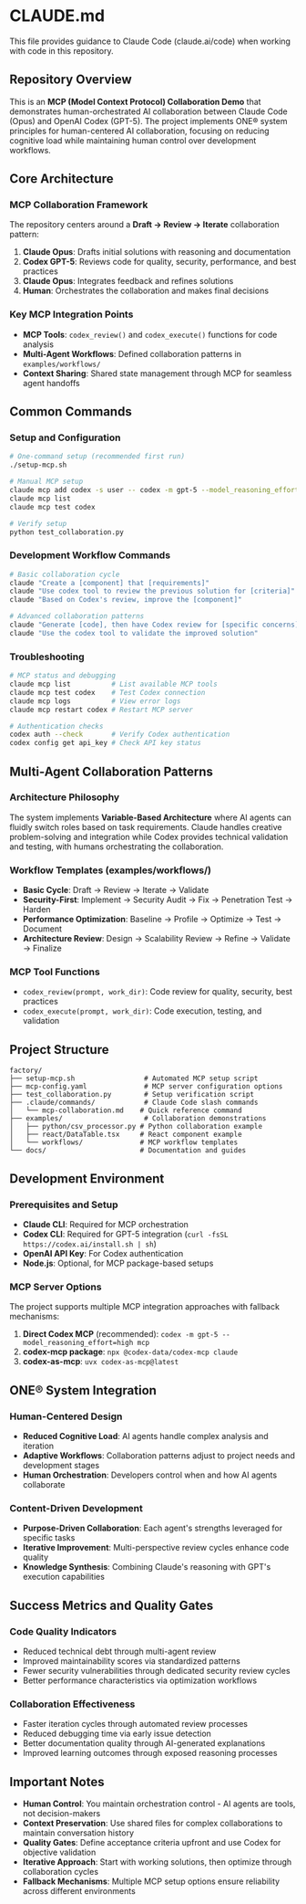 # CLAUDE.md

This file provides guidance to Claude Code (claude.ai/code) when working with code in this repository.

## Repository Overview

This is an **MCP (Model Context Protocol) Collaboration Demo** that demonstrates human-orchestrated AI collaboration between Claude Code (Opus) and OpenAI Codex (GPT-5). The project implements ONE® system principles for human-centered AI collaboration, focusing on reducing cognitive load while maintaining human control over development workflows.

## Core Architecture

### MCP Collaboration Framework
The repository centers around a **Draft → Review → Iterate** collaboration pattern:
1. **Claude Opus**: Drafts initial solutions with reasoning and documentation
2. **Codex GPT-5**: Reviews code for quality, security, performance, and best practices  
3. **Claude Opus**: Integrates feedback and refines solutions
4. **Human**: Orchestrates the collaboration and makes final decisions

### Key MCP Integration Points
- **MCP Tools**: `codex_review()` and `codex_execute()` functions for code analysis
- **Multi-Agent Workflows**: Defined collaboration patterns in `examples/workflows/`
- **Context Sharing**: Shared state management through MCP for seamless agent handoffs

## Common Commands

### Setup and Configuration
```bash
# One-command setup (recommended first run)
./setup-mcp.sh

# Manual MCP setup
claude mcp add codex -s user -- codex -m gpt-5 --model_reasoning_effort=high mcp
claude mcp list
claude mcp test codex

# Verify setup
python test_collaboration.py
```

### Development Workflow Commands
```bash
# Basic collaboration cycle
claude "Create a [component] that [requirements]"
claude "Use codex tool to review the previous solution for [criteria]"  
claude "Based on Codex's review, improve the [component]"

# Advanced collaboration patterns
claude "Generate [code], then have Codex review for [specific concerns]"
claude "Use the codex tool to validate the improved solution"
```

### Troubleshooting
```bash
# MCP status and debugging
claude mcp list          # List available MCP tools
claude mcp test codex    # Test Codex connection  
claude mcp logs          # View error logs
claude mcp restart codex # Restart MCP server

# Authentication checks
codex auth --check       # Verify Codex authentication
codex config get api_key # Check API key status
```

## Multi-Agent Collaboration Patterns

### Architecture Philosophy
The system implements **Variable-Based Architecture** where AI agents can fluidly switch roles based on task requirements. Claude handles creative problem-solving and integration while Codex provides technical validation and testing, with humans orchestrating the collaboration.

### Workflow Templates (examples/workflows/)
- **Basic Cycle**: Draft → Review → Iterate → Validate
- **Security-First**: Implement → Security Audit → Fix → Penetration Test → Harden
- **Performance Optimization**: Baseline → Profile → Optimize → Test → Document
- **Architecture Review**: Design → Scalability Review → Refine → Validate → Finalize

### MCP Tool Functions
- `codex_review(prompt, work_dir)`: Code review for quality, security, best practices
- `codex_execute(prompt, work_dir)`: Code execution, testing, and validation

## Project Structure

```
factory/
├── setup-mcp.sh                 # Automated MCP setup script
├── mcp-config.yaml              # MCP server configuration options
├── test_collaboration.py        # Setup verification script
├── .claude/commands/            # Claude Code slash commands
│   └── mcp-collaboration.md    # Quick reference command
├── examples/                    # Collaboration demonstrations
│   ├── python/csv_processor.py # Python collaboration example
│   ├── react/DataTable.tsx     # React component example  
│   └── workflows/              # MCP workflow templates
└── docs/                       # Documentation and guides
```

## Development Environment

### Prerequisites and Setup
- **Claude CLI**: Required for MCP orchestration
- **Codex CLI**: Required for GPT-5 integration (`curl -fsSL https://codex.ai/install.sh | sh`)
- **OpenAI API Key**: For Codex authentication
- **Node.js**: Optional, for MCP package-based setups

### MCP Server Options
The project supports multiple MCP integration approaches with fallback mechanisms:
1. **Direct Codex MCP** (recommended): `codex -m gpt-5 --model_reasoning_effort=high mcp`
2. **codex-mcp package**: `npx @codex-data/codex-mcp claude`
3. **codex-as-mcp**: `uvx codex-as-mcp@latest`

## ONE® System Integration

### Human-Centered Design
- **Reduced Cognitive Load**: AI agents handle complex analysis and iteration
- **Adaptive Workflows**: Collaboration patterns adjust to project needs and development stages
- **Human Orchestration**: Developers control when and how AI agents collaborate

### Content-Driven Development  
- **Purpose-Driven Collaboration**: Each agent's strengths leveraged for specific tasks
- **Iterative Improvement**: Multi-perspective review cycles enhance code quality
- **Knowledge Synthesis**: Combining Claude's reasoning with GPT's execution capabilities

## Success Metrics and Quality Gates

### Code Quality Indicators
- Reduced technical debt through multi-agent review
- Improved maintainability scores via standardized patterns
- Fewer security vulnerabilities through dedicated security review cycles
- Better performance characteristics via optimization workflows

### Collaboration Effectiveness
- Faster iteration cycles through automated review processes
- Reduced debugging time via early issue detection
- Better documentation quality through AI-generated explanations
- Improved learning outcomes through exposed reasoning processes

## Important Notes

- **Human Control**: You maintain orchestration control - AI agents are tools, not decision-makers
- **Context Preservation**: Use shared files for complex collaborations to maintain conversation history
- **Quality Gates**: Define acceptance criteria upfront and use Codex for objective validation
- **Iterative Approach**: Start with working solutions, then optimize through collaboration cycles
- **Fallback Mechanisms**: Multiple MCP setup options ensure reliability across different environments